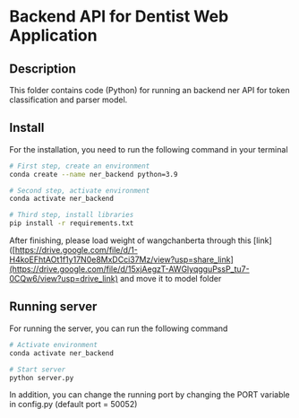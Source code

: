 # Backend API for Dentist Web Application
## Description
This folder contains code (Python) for running an backend ner API for token classification and parser model.
## Install
For the installation, you need to run the following command in your terminal
```sh
# First step, create an environment
conda create --name ner_backend python=3.9

# Second step, activate environment
conda activate ner_backend

# Third step, install libraries
pip install -r requirements.txt
```
After finishing, please load weight of wangchanberta through this [link]([https://drive.google.com/file/d/1-H4koEFhtAOt1f1y17N0e8MxDCci37Mz/view?usp=share_link](https://drive.google.com/file/d/15xjAegzT-AWGlyqgguPssP_tu7-0CQw6/view?usp=drive_link) and move it to model folder

## Running server
For running the server, you can run the following command
```sh
# Activate environment
conda activate ner_backend

# Start server
python server.py
```
In addition, you can change the running port by changing the PORT variable in config.py (default port = 50052)
